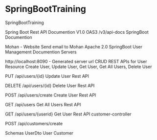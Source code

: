 # SpringBootTraining
SpringBootTraining

Spring Boot Rest API Documention
 V1.0 
OAS3
/v3/api-docs
SpringBoot Documention

Mohan - Website
Send email to Mohan
Apache 2.0
SpringBoot User Management Documention
Servers

http://localhost:8090 - Generated server url
CRUD REST APIs for User Resource
Create User, Update User, Get User, Get All Users, Delete User



PUT
/api/users/{id}
Update User Rest API

DELETE
/api/users/{id}
Delete User Rest API

POST
/api/users/create
Create User Rest API

GET
/api/users
Get All Users Rest API

GET
/api/users/{userid}
Get User Rest API
customer-controller


POST
/api/customers/create

Schemas
UserDto
User
Customer
